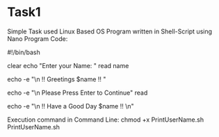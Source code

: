 # Task1
Simple Task
used Linux Based OS 
Program written in Shell-Script using Nano Program
Code:

#!/bin/bash

clear
echo "Enter your Name: "
read name

echo -e  "\n !! Greetings $name !! "

echo -e  "\n Please Press Enter to Continue"
read

echo -e "\n !! Have a Good Day $name !! \n"

Execution command in Command Line:
chmod +x PrintUserName.sh
PrintUserName.sh
